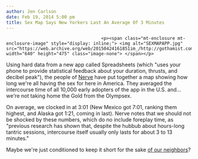 ```yaml
---
author: Jen Carlson
date: Feb 19, 2014 5:00 pm
title: Sex Map Says New Yorkers Last An Average Of 3 Minutes
---
```


	
										<p><span class="mt-enclosure mt-enclosure-image" style="display: inline;"> <img alt="SEXMAPAPP.jpg" src="https://web.archive.org/web/20150424161851im_/http://gothamist.com/attachments/arts_jen/SEXMAPAPP.jpg" width="640" height="475" class="image-none"> </span></p>

<p>Using hard data from a new app called Spreadsheets (which &quot;uses your phone to provide statistical feedback about your duration, thrusts, and decibel peak&quot;), the people of <a href="https://web.archive.org/web/20150424161851/http://www.nerve.com/love-sex/which-states-have-the-longest-and-shortest-sex">Nerve</a> have put together a map showing how long we&apos;re all having the sex for here in America. They averaged the intercourse time of all 10,000 early adopters of the app in the U.S. and... we&apos;re not taking home the Gold from the Olympsex.  </p>

<p>On average, we clocked in at 3:01 (New Mexico got 7:01, ranking them highest, and Alaska got 1:21, coming in last). Nerve notes that we should not be shocked by these numbers, which do no include foreplay time, as &quot;previous research has shown that, despite the hubbub about hours-long tantric sessions, intercourse itself usually only lasts for about 3 to 13 minutes.&quot;</p>

<p>Maybe we&apos;re just conditioned to keep it short for the sake <a href="https://web.archive.org/web/20150424161851/http://gothamist.com/2014/02/17/etiquette_101_how_to_be_a_good_neig.php">of our neighbors</a>?</p>					
										
									
				